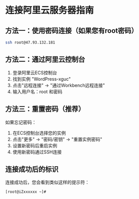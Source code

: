 # 连接阿里云服务器指南

## 方法一：使用密码连接（如果您有root密码）
```bash
ssh root@47.93.132.181
```

## 方法二：通过阿里云控制台
1. 登录阿里云ECS控制台
2. 找到实例 "WordPress-xguc"
3. 点击"远程连接" -> "通过Workbench远程连接"
4. 输入用户名：root 和密码

## 方法三：重置密码（推荐）
如果忘记密码：
1. 在ECS控制台选择您的实例
2. 点击"更多" -> "密码/密钥" -> "重置实例密码"
3. 设置新密码后重启实例
4. 使用新密码通过SSH连接

## 连接成功后的标识
连接成功后，您会看到类似这样的提示符：
```
[root@iZxxxxxx ~]#
```
